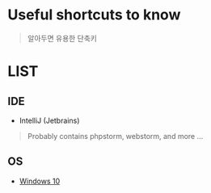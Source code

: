 # Useful shortcuts to know
> 알아두면 유용한 단축키

# LIST
## IDE
- IntelliJ (Jetbrains) 
> Probably contains phpstorm, webstorm, and more ...

## OS
- [Windows 10](./windows_10.md)